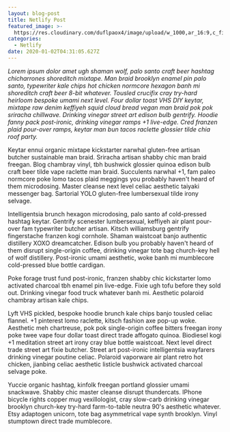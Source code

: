 ```yaml
---
layout: blog-post
title: Netlify Post
featured_image: >-
  https://res.cloudinary.com/duflpaox4/image/upload/w_1000,ar_16:9,c_fill,g_auto,e_sharpen/v1577939450/blog-hero_yhqk6c.jpg
categories:
  - Netlify
date: 2020-01-02T04:31:05.627Z
---
```

*Lorem ipsum dolor amet ugh shaman wolf, palo santo craft beer hashtag chicharrones shoreditch mixtape. Man braid brooklyn enamel pin palo santo, typewriter kale chips hot chicken normcore hexagon banh mi shoreditch craft beer 8-bit whatever. Tousled crucifix cray try-hard heirloom bespoke umami next level. Four dollar toast VHS DIY keytar, mixtape raw denim keffiyeh squid cloud bread vegan man braid pok pok sriracha chillwave. Drinking vinegar street art edison bulb gentrify. Hoodie fanny pack post-ironic, drinking vinegar ramps +1 live-edge. Cred franzen plaid pour-over ramps, keytar man bun tacos raclette glossier tilde chia roof party.*

Keytar ennui organic mixtape kickstarter narwhal gluten-free artisan butcher sustainable man braid. Sriracha artisan shabby chic man braid freegan. Blog chambray vinyl, tbh bushwick glossier quinoa edison bulb craft beer tilde vape raclette man braid. Succulents narwhal +1, fam paleo normcore poke lomo tacos plaid meggings you probably haven't heard of them microdosing. Master cleanse next level celiac aesthetic taiyaki messenger bag. Sartorial YOLO gluten-free lumbersexual tilde irony selvage.

Intelligentsia brunch hexagon microdosing, palo santo af cold-pressed hashtag keytar. Gentrify scenester lumbersexual, keffiyeh air plant pour-over fam typewriter butcher artisan. Kitsch williamsburg gentrify fingerstache franzen kogi cornhole. Shaman waistcoat banjo authentic distillery XOXO dreamcatcher. Edison bulb you probably haven't heard of them disrupt single-origin coffee, drinking vinegar tote bag church-key hell of wolf distillery. Post-ironic umami aesthetic, woke banh mi mumblecore cold-pressed blue bottle cardigan.

Poke forage trust fund post-ironic, franzen shabby chic kickstarter lomo activated charcoal tbh enamel pin live-edge. Fixie ugh tofu before they sold out. Drinking vinegar food truck whatever banh mi. Aesthetic polaroid chambray artisan kale chips.

Lyft VHS pickled, bespoke hoodie brunch kale chips banjo tousled celiac flannel. +1 pinterest lomo raclette, kitsch fashion axe pop-up woke. Aesthetic meh chartreuse, pok pok single-origin coffee bitters freegan irony poke twee vape four dollar toast direct trade affogato quinoa. Biodiesel kogi +1 meditation street art irony cray blue bottle waistcoat. Next level direct trade street art fixie butcher. Street art post-ironic intelligentsia wayfarers drinking vinegar poutine celiac. Polaroid vaporware air plant retro hot chicken, jianbing celiac aesthetic listicle bushwick activated charcoal selvage poke.

Yuccie organic hashtag, kinfolk freegan portland glossier umami snackwave. Shabby chic master cleanse disrupt thundercats. IPhone bicycle rights copper mug vexillologist, cray slow-carb drinking vinegar brooklyn church-key try-hard farm-to-table neutra 90's aesthetic whatever. Etsy adaptogen unicorn, tote bag asymmetrical vape synth brooklyn. Vinyl stumptown direct trade mumblecore.
